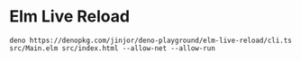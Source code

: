# Elm Live Reload

```
deno https://denopkg.com/jinjor/deno-playground/elm-live-reload/cli.ts src/Main.elm src/index.html --allow-net --allow-run
```
